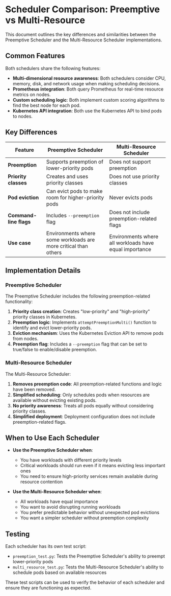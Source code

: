 # Scheduler Comparison: Preemptive vs Multi-Resource

This document outlines the key differences and similarities between the Preemptive Scheduler and the Multi-Resource Scheduler implementations.

## Common Features

Both schedulers share the following features:

- **Multi-dimensional resource awareness**: Both schedulers consider CPU, memory, disk, and network usage when making scheduling decisions.
- **Prometheus integration**: Both query Prometheus for real-time resource metrics on nodes.
- **Custom scheduling logic**: Both implement custom scoring algorithms to find the best node for each pod.
- **Kubernetes API integration**: Both use the Kubernetes API to bind pods to nodes.

## Key Differences

| Feature | Preemptive Scheduler | Multi-Resource Scheduler |
|---------|---------------------|-------------------------|
| **Preemption** | Supports preemption of lower-priority pods | Does not support preemption |
| **Priority classes** | Creates and uses priority classes | Does not use priority classes |
| **Pod eviction** | Can evict pods to make room for higher-priority pods | Never evicts pods |
| **Command-line flags** | Includes `--preemption` flag | Does not include preemption-related flags |
| **Use case** | Environments where some workloads are more critical than others | Environments where all workloads have equal importance |

## Implementation Details

### Preemptive Scheduler

The Preemptive Scheduler includes the following preemption-related functionality:

1. **Priority class creation**: Creates "low-priority" and "high-priority" priority classes in Kubernetes.
2. **Preemption logic**: Implements `attemptPreemptionMulti()` function to identify and evict lower-priority pods.
3. **Eviction mechanism**: Uses the Kubernetes Eviction API to remove pods from nodes.
4. **Preemption flag**: Includes a `--preemption` flag that can be set to true/false to enable/disable preemption.

### Multi-Resource Scheduler

The Multi-Resource Scheduler:

1. **Removes preemption code**: All preemption-related functions and logic have been removed.
2. **Simplified scheduling**: Only schedules pods when resources are available without evicting existing pods.
3. **No priority awareness**: Treats all pods equally without considering priority classes.
4. **Simplified deployment**: Deployment configuration does not include preemption-related flags.

## When to Use Each Scheduler

- **Use the Preemptive Scheduler when**:
  - You have workloads with different priority levels
  - Critical workloads should run even if it means evicting less important ones
  - You need to ensure high-priority services remain available during resource contention

- **Use the Multi-Resource Scheduler when**:
  - All workloads have equal importance
  - You want to avoid disrupting running workloads
  - You prefer predictable behavior without unexpected pod evictions
  - You want a simpler scheduler without preemption complexity

## Testing

Each scheduler has its own test script:

- `preemption_test.py`: Tests the Preemptive Scheduler's ability to preempt lower-priority pods
- `multi_resource_test.py`: Tests the Multi-Resource Scheduler's ability to schedule pods based on available resources

These test scripts can be used to verify the behavior of each scheduler and ensure they are functioning as expected. 
